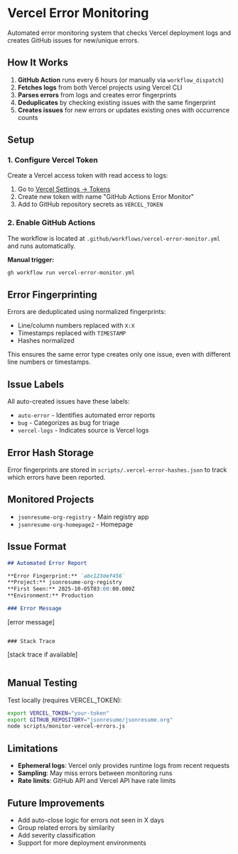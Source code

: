 # Vercel Error Monitoring

Automated error monitoring system that checks Vercel deployment logs and creates GitHub issues for new/unique errors.

## How It Works

1. **GitHub Action** runs every 6 hours (or manually via `workflow_dispatch`)
2. **Fetches logs** from both Vercel projects using Vercel CLI
3. **Parses errors** from logs and creates error fingerprints
4. **Deduplicates** by checking existing issues with the same fingerprint
5. **Creates issues** for new errors or updates existing ones with occurrence counts

## Setup

### 1. Configure Vercel Token

Create a Vercel access token with read access to logs:

1. Go to [Vercel Settings → Tokens](https://vercel.com/account/tokens)
2. Create new token with name "GitHub Actions Error Monitor"
3. Add to GitHub repository secrets as `VERCEL_TOKEN`

### 2. Enable GitHub Actions

The workflow is located at `.github/workflows/vercel-error-monitor.yml` and runs automatically.

**Manual trigger:**

```bash
gh workflow run vercel-error-monitor.yml
```

## Error Fingerprinting

Errors are deduplicated using normalized fingerprints:

- Line/column numbers replaced with `X:X`
- Timestamps replaced with `TIMESTAMP`
- Hashes normalized

This ensures the same error type creates only one issue, even with different line numbers or timestamps.

## Issue Labels

All auto-created issues have these labels:

- `auto-error` - Identifies automated error reports
- `bug` - Categorizes as bug for triage
- `vercel-logs` - Indicates source is Vercel logs

## Error Hash Storage

Error fingerprints are stored in `scripts/.vercel-error-hashes.json` to track which errors have been reported.

## Monitored Projects

- `jsonresume-org-registry` - Main registry app
- `jsonresume-org-homepage2` - Homepage

## Issue Format

```markdown
## Automated Error Report

**Error Fingerprint:** `abc123def456`
**Project:** jsonresume-org-registry
**First Seen:** 2025-10-05T03:00:00.000Z
**Environment:** Production

### Error Message
```

[error message]

```

### Stack Trace
```

[stack trace if available]

```

```

## Manual Testing

Test locally (requires VERCEL_TOKEN):

```bash
export VERCEL_TOKEN="your-token"
export GITHUB_REPOSITORY="jsonresume/jsonresume.org"
node scripts/monitor-vercel-errors.js
```

## Limitations

- **Ephemeral logs**: Vercel only provides runtime logs from recent requests
- **Sampling**: May miss errors between monitoring runs
- **Rate limits**: GitHub API and Vercel API have rate limits

## Future Improvements

- Add auto-close logic for errors not seen in X days
- Group related errors by similarity
- Add severity classification
- Support for more deployment environments
